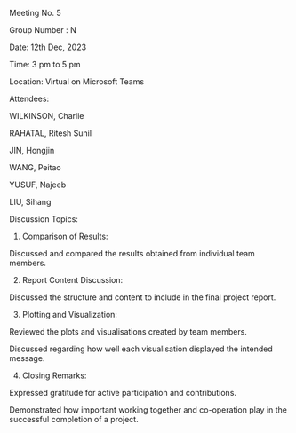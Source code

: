 Meeting No. 5 

Group Number : N  

Date: 12th Dec, 2023 

Time:  3 pm to 5 pm 

Location: Virtual on Microsoft Teams 

 

Attendees: 

 

WILKINSON, Charlie 

RAHATAL, Ritesh Sunil 

JIN, Hongjin 

WANG, Peitao 

YUSUF, Najeeb 

LIU, Sihang 

 

Discussion Topics: 

 

1. Comparison of Results: 

 

Discussed and compared the results obtained from individual team members.  

 

2. Report Content Discussion: 

 

Discussed the structure and content to include in the final project report. 

 

3. Plotting and Visualization: 

 

Reviewed the plots and visualisations created by team members.  

Discussed regarding how well each visualisation displayed the intended message. 

 

4. Closing Remarks: 

 

Expressed gratitude for active participation and contributions. 

Demonstrated how important working together and co-operation play in the successful completion of a project. 
